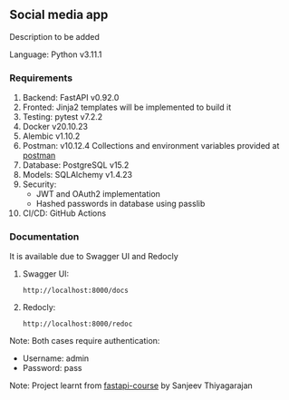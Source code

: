 ## Social media app

Description to be added

Language: Python v3.11.1

### Requirements
1. Backend: FastAPI v0.92.0
2. Fronted: Jinja2 templates will be implemented to build it
3. Testing: pytest v7.2.2
4. Docker v20.10.23
5. Alembic v1.10.2
6. Postman: v10.12.4 Collections and environment variables provided at [postman](https://github.com/mvarrone/fastapi-social-media-app/tree/main/postman)
7. Database: PostgreSQL v15.2
8. Models: SQLAlchemy v1.4.23
9. Security:
    - JWT and OAuth2 implementation
    - Hashed passwords in database using passlib
10. CI/CD: GitHub Actions

### Documentation

It is available due to Swagger UI and Redocly

1. Swagger UI:

    ```linux
    http://localhost:8000/docs
    ```
2. Redocly:

    ```linux
    http://localhost:8000/redoc
    ```
Note: Both cases require authentication:
- Username: admin
- Password: pass


Note: Project learnt from [fastapi-course](https://github.com/Sanjeev-Thiyagarajan/fastapi-course) by Sanjeev Thiyagarajan
